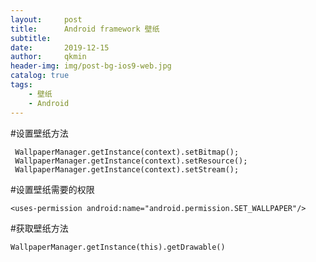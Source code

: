 ```yaml
---
layout:     post
title:      Android framework 壁纸
subtitle:   
date:       2019-12-15
author:     qkmin
header-img: img/post-bg-ios9-web.jpg
catalog: true
tags:
    - 壁纸
	- Android
---
```


#设置壁纸方法
```
 WallpaperManager.getInstance(context).setBitmap();
 WallpaperManager.getInstance(context).setResource();
 WallpaperManager.getInstance(context).setStream();
```

#设置壁纸需要的权限

```
<uses-permission android:name="android.permission.SET_WALLPAPER"/>
```

#获取壁纸方法

```
WallpaperManager.getInstance(this).getDrawable()
```



